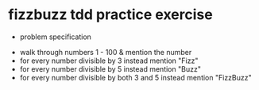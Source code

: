 # fizzbuzz tdd practice exercise

* problem specification

- walk through numbers 1 - 100 & mention the number
- for every number divisible by 3 instead mention "Fizz"
- for every number divisible by 5 instead mention "Buzz"
- for every number divisible by both 3 and 5 instead mention "FizzBuzz"